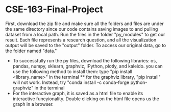 # CSE-163-Final-Project
First, download the zip file and make sure all the folders and files are under
the same directory since our code contains saving images to and pulling dataset from
a local path. Run the files in the folder "py_modules" to get our result. Each
file represents a research question, and all the visualization output will be saved
to the "output" folder. To access our original data, go to the folder named "data."

* To successfully run the py files, download the following libraries:
  os, pandas, numpy, sklearn, graphviz, IPython, plotly, and kaleido. you can use the
  following method to install them: type "pip install <library_name>" in the terminal
  ** for the graphviz library, "pip install" will not work. Instead, try "conda install -c conda-forge
  python-graphviz" in the terminal
* For the interactive graph, it is saved as a html file to enable its interactive
  funcyionality. Double clicking on the html file opens us the graph in a browser.
